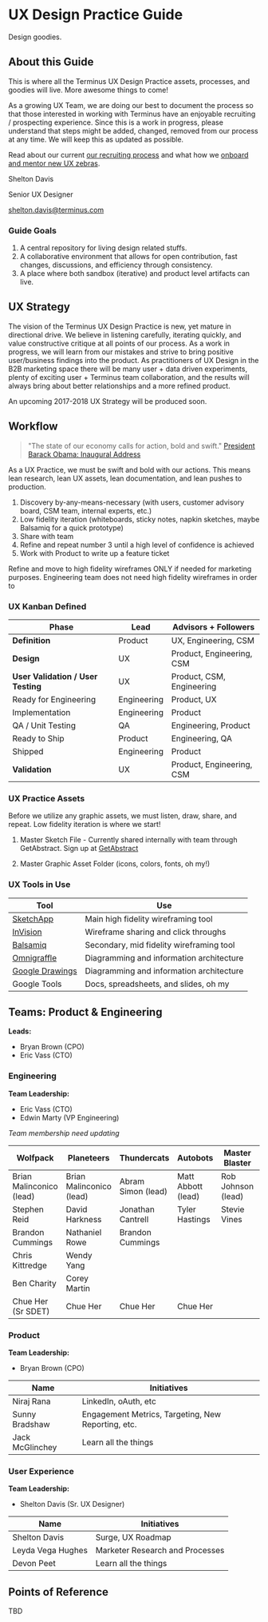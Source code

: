 # UX Design Practice Guide
Design goodies.

## About this Guide
This is where all the Terminus UX Design Practice assets, processes, and goodies will live. More awesome things to come!

As a growing UX Team, we are doing our best to document the process so that those interested in working with Terminus have an enjoyable recruiting / prospecting experience. Since this is a work in progress, please understand that steps might be added, changed, removed from our process at any time. We will keep this as updated as possible.

Read about our current [our recruiting process](docs/UX-Recruiting.md) and what how we [onboard and mentor new UX zebras](docs/UX-Onboarding-Mentoring.md).

Shelton Davis

Senior UX Designer

shelton.davis@terminus.com

### Guide Goals
1. A central repository for living design related stuffs.
2. A collaborative environment that allows for open contribution, fast changes, discussions, and efficiency through consistency.
3. A place where both sandbox (iterative) and product level artifacts can live.

## UX Strategy
The vision of the Terminus UX Design Practice is new, yet mature in directional drive. We believe in listening carefully, iterating quickly, and value constructive critique at all points of our process. As a work in progress, we will learn from our mistakes and strive to bring positive user/business findings into the product. As practitioners of UX Design in the B2B marketing space there will be many user + data driven experiments, plenty of exciting user + Terminus team collaboration, and the results will always bring about better relationships and a more refined product.

An upcoming 2017-2018 UX Strategy will be produced soon.

## Workflow
> "The state of our economy calls for action, bold and swift."
[President Barack Obama: Inaugural Address](https://obamawhitehouse.archives.gov/blog/2009/01/21/president-barack-obamas-inaugural-address)

As a UX Practice, we must be swift and bold with our actions. This means lean research, lean UX assets, lean documentation, and lean pushes to production.

1. Discovery by-any-means-necessary (with users, customer advisory board, CSM team, internal experts, etc.)
2. Low fidelity iteration (whiteboards, sticky notes, napkin sketches, maybe Balsamiq for a quick prototype)
3. Share with team
4. Refine and repeat number 3 until a high level of confidence is achieved
4. Work with Product to write up a feature ticket

Refine and move to high fidelity wireframes ONLY if needed for marketing purposes. Engineering team does not need high fidelity wireframes in order to

### UX Kanban Defined

| **Phase** | **Lead** | **Advisors + Followers** |
|------------|---------|----------------------|
| **Definition** | Product | UX, Engineering, CSM |
| **Design** | UX | Product, Engineering, CSM |
| **User Validation / User Testing** | UX | Product, CSM, Engineering |
| Ready for Engineering | Engineering | Product, UX |
| Implementation | Engineering | Product |
| QA / Unit Testing | QA | Engineering, Product |
| Ready to Ship | Product | Engineering, QA |
| Shipped | Engineering | Product |
| **Validation** | UX | Product, Engineering, CSM |

### UX Practice Assets
Before we utilize any graphic assets, we must listen, draw, share, and repeat. Low fidelity iteration is where we start!

1. Master Sketch File - Currently shared internally with team through GetAbstract. Sign up at [GetAbstract](https://www.goabstract.com/)

2. Master Graphic Asset Folder (icons, colors, fonts, oh my!)

### UX Tools in Use

| Tool | Use |
|------|-----|
| [SketchApp](https://www.sketchapp.com/) | Main high fidelity wireframing tool |
| [InVision](https://www.invisionapp.com/) | Wireframe sharing and click throughs |
| [Balsamiq](https://balsamiq.com/) | Secondary, mid fidelity wireframing tool |
| [Omnigraffle](https://www.omnigroup.com/omnigraffle/) | Diagramming and information architecture |
| [Google Drawings](https://docs.google.com/drawings/d/1J5XHDQDRXzpvyyy8P4-CLquVWA7aCEiiAIcjd6e1XbM/edit) | Diagramming and information architecture |
| Google Tools | Docs, spreadsheets, and slides, oh my |


## Teams: Product & Engineering
**Leads:**
- Bryan Brown (CPO)
- Eric Vass (CTO)

### Engineering
**Team Leadership:**
- Eric Vass (CTO)
- Edwin Marty (VP Engineering)

_Team membership need updating_

| Wolfpack  | Planeteers  | Thundercats |  Autobots | Master Blaster | CoreApps |
|----------|--------|--------|--------|--------|-------|
| Brian Malinconico (lead) | Brian Malinconico (lead) | Abram Simon (lead) | Matt Abbott (lead) | Rob Johnson (lead) | Brendan Erwin (lead) |
| Stephen Reid  | David Harkness  | Jonathan Cantrell | Tyler Hastings | Stevie Vines |  |
| Brandon Cummings  | Nathaniel Rowe   | Brandon Cummings |  |  |  |
| Chris Kittredge  | Wendy Yang  |  |  |  |  |
| Ben Charity  | Corey Martin  |  |  |  |  |
| Chue Her (Sr SDET)  | Chue Her  | Chue Her | Chue Her |  |  |  |

### Product
**Team Leadership:**
- Bryan Brown (CPO)

| Name | Initiatives |
|----------|--------|
| Niraj Rana  | LinkedIn, oAuth, etc  |
| Sunny Bradshaw  | Engagement Metrics, Targeting, New Reporting, etc.  |
| Jack McGlinchey  | Learn all the things  |

### User Experience
**Team Leadership:**
- Shelton Davis (Sr. UX Designer)

| Name  | Initiatives  |
|----------|--------|
| Shelton Davis  | Surge, UX Roadmap  |
| Leyda Vega Hughes  | Marketer Research and Processes  |
| Devon Peet  | Learn all the things |



## Points of Reference

TBD
